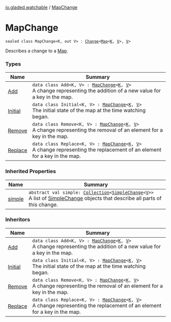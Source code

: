 [io.gladed.watchable](../index.md) / [MapChange](./index.md)

# MapChange

`sealed class MapChange<K, out V> : `[`Change`](../-change/index.md)`<`[`Map`](https://kotlinlang.org/api/latest/jvm/stdlib/kotlin.collections/-map/index.html)`<`[`K`](index.md#K)`, `[`V`](index.md#V)`>, `[`V`](index.md#V)`>`

Describes a change to a [Map](https://kotlinlang.org/api/latest/jvm/stdlib/kotlin.collections/-map/index.html).

### Types

| Name | Summary |
|---|---|
| [Add](-add/index.md) | `data class Add<K, V> : `[`MapChange`](./index.md)`<`[`K`](-add/index.md#K)`, `[`V`](-add/index.md#V)`>`<br>A change representing the addition of a new value for a key in the map. |
| [Initial](-initial/index.md) | `data class Initial<K, V> : `[`MapChange`](./index.md)`<`[`K`](-initial/index.md#K)`, `[`V`](-initial/index.md#V)`>`<br>The initial state of the map at the time watching began. |
| [Remove](-remove/index.md) | `data class Remove<K, V> : `[`MapChange`](./index.md)`<`[`K`](-remove/index.md#K)`, `[`V`](-remove/index.md#V)`>`<br>A change representing the removal of an element for a key in the map. |
| [Replace](-replace/index.md) | `data class Replace<K, V> : `[`MapChange`](./index.md)`<`[`K`](-replace/index.md#K)`, `[`V`](-replace/index.md#V)`>`<br>A change representing the replacement of an element for a key in the map. |

### Inherited Properties

| Name | Summary |
|---|---|
| [simple](../-change/simple.md) | `abstract val simple: `[`Collection`](https://kotlinlang.org/api/latest/jvm/stdlib/kotlin.collections/-collection/index.html)`<`[`SimpleChange`](../-simple-change/index.md)`<`[`V`](../-change/index.md#V)`>>`<br>A list of [SimpleChange](../-simple-change/index.md) objects that describe all parts of this change. |

### Inheritors

| Name | Summary |
|---|---|
| [Add](-add/index.md) | `data class Add<K, V> : `[`MapChange`](./index.md)`<`[`K`](-add/index.md#K)`, `[`V`](-add/index.md#V)`>`<br>A change representing the addition of a new value for a key in the map. |
| [Initial](-initial/index.md) | `data class Initial<K, V> : `[`MapChange`](./index.md)`<`[`K`](-initial/index.md#K)`, `[`V`](-initial/index.md#V)`>`<br>The initial state of the map at the time watching began. |
| [Remove](-remove/index.md) | `data class Remove<K, V> : `[`MapChange`](./index.md)`<`[`K`](-remove/index.md#K)`, `[`V`](-remove/index.md#V)`>`<br>A change representing the removal of an element for a key in the map. |
| [Replace](-replace/index.md) | `data class Replace<K, V> : `[`MapChange`](./index.md)`<`[`K`](-replace/index.md#K)`, `[`V`](-replace/index.md#V)`>`<br>A change representing the replacement of an element for a key in the map. |

